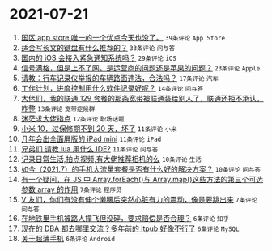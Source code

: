 # 2021-07-21

1. [国区 app store 唯一的一个优点今天也没了。](https://www.v2ex.com/t/790738) `39条评论` `App Store`
1. [适合写长文的键盘有什么推荐的？](https://www.v2ex.com/t/790741) `33条评论` `问与答`
1. [国内的 iOS 会接入紧急通知系统吗？](https://www.v2ex.com/t/790747) `29条评论` `iOS`
1. [信号满格，但是上不了网，是运营商的问题还是苹果的问题？](https://www.v2ex.com/t/790750) `23条评论` `Apple`
1. [请教：行车记录仪举报的车辆路面违法，合法吗？](https://www.v2ex.com/t/790746) `17条评论` `汽车`
1. [工作计划，进度控制用什么软件记录好呢？](https://www.v2ex.com/t/790744) `14条评论` `问与答`
1. [大佬们，我的联通 129 套餐的那条宽带被联通装给别人了，联通还拒不承认，咋整](https://www.v2ex.com/t/790759) `13条评论` `宽带症候群`
1. [迷茫求大佬指点](https://www.v2ex.com/t/790754) `12条评论` `职场话题`
1. [小米 10，过保修期不到 20 天，坏了](https://www.v2ex.com/t/790761) `11条评论` `小米`
1. [几年会出全面屏版的 iPad mini](https://www.v2ex.com/t/790760) `11条评论` `iPad`
1. [兄弟们 请教 lua 用什么 IDE?](https://www.v2ex.com/t/790739) `11条评论` `问与答`
1. [记录日常生活,拍点视频,有大佬推荐相机的么](https://www.v2ex.com/t/790756) `10条评论` `生活`
1. [如今（2021.7）的手机大流量套餐是否有什么好的解决方案？](https://www.v2ex.com/t/790736) `10条评论` `问与答`
1. [有一个疑问，在 JS 中 Array.forEach()与 Array.map()这些方法的第三个可选参数 array 的作用](https://www.v2ex.com/t/790771) `7条评论` `程序员`
1. [V 友们，你们有没有伸个懒腰后突然心脏有力的震动，像是要跳出来](https://www.v2ex.com/t/790757) `7条评论` `问与答`
1. [在地铁里手机被路人撞飞但没碎，要求赔偿是否合理？](https://www.v2ex.com/t/790777) `6条评论` `知乎`
1. [现在的 DBA 都去哪里交流？多年前的 itpub 好像不行了](https://www.v2ex.com/t/790769) `6条评论` `MySQL`
1. [关于超薄手机](https://www.v2ex.com/t/790751) `6条评论` `Android`
